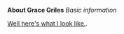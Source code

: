 **About Grace Griles** 
_Basic information_

[Well here's what I look like.](https://github.com/gracelgriles/ladwhistledownengl350/blob/main/images/profile.jpegsmaller.JPG?raw=true).      
          
       
          
